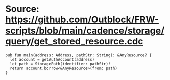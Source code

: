 # Source: https://github.com/Outblock/FRW-scripts/blob/main/cadence/storage/query/get_stored_resource.cdc

```
pub fun main(address: Address, pathStr: String): &AnyResource? {
  let account = getAuthAccount(address)
  let path = StoragePath(identifier: pathStr)!
  return account.borrow<&AnyResource>(from: path)
}
```
